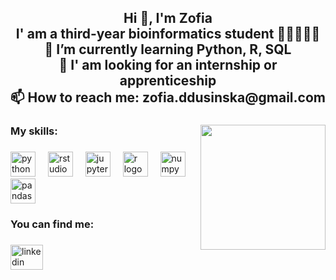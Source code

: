 <h2 align="center">Hi 👋, I'm Zofia<br>I' am a third-year bioinformatics student 👩🏼‍💻🧬🦠<br>🌱 I’m currently learning Python, R, SQL<br>💫 I' am looking for an internship or apprenticeship<br>📫 How to reach me: zofia.ddusinska@gmail.com</h2>

###

<img align="right" height="200" src="https://media.giphy.com/media/WIQ0N0OUvei1OW1h9Z/giphy.gif"  />

###

<h3 align="left">My skills:</h3>

###

<div align="left">
  <img src="https://cdn.jsdelivr.net/gh/devicons/devicon/icons/python/python-original.svg" height="40" alt="python logo"  />
  <img width="12" />
  <img src="https://cdn.jsdelivr.net/gh/devicons/devicon/icons/rstudio/rstudio-original.svg" height="40" alt="rstudio logo"  />
  <img width="12" />
  <img src="https://cdn.jsdelivr.net/gh/devicons/devicon/icons/jupyter/jupyter-original.svg" height="40" alt="jupyter logo"  />
  <img width="12" />
  <img src="https://cdn.jsdelivr.net/gh/devicons/devicon/icons/r/r-original.svg" height="40" alt="r logo"  />
  <img width="12" />
  <img src="https://cdn.jsdelivr.net/gh/devicons/devicon/icons/numpy/numpy-original.svg" height="40" alt="numpy logo"  />
  <img width="12" />
  <img src="https://cdn.jsdelivr.net/gh/devicons/devicon/icons/pandas/pandas-original.svg" height="40" alt="pandas logo"  />
</div>

###

<h3 align="left">You can find me:</h3>

###

<div align="left">
  <a href="https://www.linkedin.com/in/zofia-dusi%C5%84ska-23502327b/" target="_blank">
    <img src="https://raw.githubusercontent.com/maurodesouza/profile-readme-generator/master/src/assets/icons/social/linkedin/default.svg" width="52" height="40" alt="linkedin logo"  />
  </a>
</div>

###



